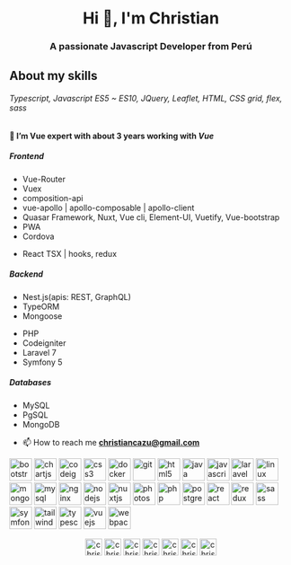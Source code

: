 <h1 align="center">Hi 👋, I'm Christian</h1>
<h3 align="center">A passionate Javascript Developer from Perú</h3>

<h2>About my skills</h2>
<h6>Typescript, Javascript ES5 ~ ES10, JQuery, Leaflet, HTML, CSS grid, flex, sass</h6>

<h4> 🌱 I’m Vue expert with about 3 years working with <strong><em>Vue</em></strong></h4>

<h5>Frontend</h5>
<ul>
  <li>Vue-Router</li>
  <li>Vuex</li>
  <li>composition-api</li>
  <li>vue-apollo | apollo-composable | apollo-client</li>
  <li>Quasar Framework, Nuxt, Vue cli, Element-UI, Vuetify, Vue-bootstrap</li>
  <li>PWA</li>
  <li>Cordova</li>
</ul>
<ul>
  <li>React TSX | hooks, redux</li>
</ul>

<h5>Backend</h5>
<ul>
  <li>Nest.js(apis: REST, GraphQL)</li>
  <li>TypeORM</li>
  <li>Mongoose</li>
</ul>
<ul>
  <li>PHP</li>
  <li>Codeigniter</li>
  <li>Laravel 7</li>
  <li>Symfony 5</li>
</ul>

<h5>Databases</h5>
<ul>
  <li>MySQL</li>
  <li>PgSQL</li>
  <li>MongoDB</li>
</ul>

- 📫 How to reach me **christiancazu@gmail.com**

<p align="left"><img src="https://devicons.github.io/devicon/devicon.git/icons/bootstrap/bootstrap-plain.svg" alt="bootstrap" width="40" height="40"/> <img src="https://www.chartjs.org/media/logo-title.svg" alt="chartjs" width="40" height="40"/> <img src="https://cdn.worldvectorlogo.com/logos/codeigniter.svg" alt="codeigniter" width="40" height="40"/> <img src="https://devicons.github.io/devicon/devicon.git/icons/css3/css3-original-wordmark.svg" alt="css3" width="40" height="40"/> <img src="https://devicons.github.io/devicon/devicon.git/icons/docker/docker-original-wordmark.svg" alt="docker" width="40" height="40"/> <img src="https://www.vectorlogo.zone/logos/git-scm/git-scm-icon.svg" alt="git" width="40" height="40"/> <img src="https://devicons.github.io/devicon/devicon.git/icons/html5/html5-original-wordmark.svg" alt="html5" width="40" height="40"/> <img src="https://devicons.github.io/devicon/devicon.git/icons/java/java-original-wordmark.svg" alt="java" width="40" height="40"/> <img src="https://devicons.github.io/devicon/devicon.git/icons/javascript/javascript-original.svg" alt="javascript" width="40" height="40"/> <img src="https://devicons.github.io/devicon/devicon.git/icons/laravel/laravel-plain-wordmark.svg" alt="laravel" width="40" height="40"/> <img src="https://devicons.github.io/devicon/devicon.git/icons/linux/linux-original.svg" alt="linux" width="40" height="40"/> <img src="https://devicons.github.io/devicon/devicon.git/icons/mongodb/mongodb-original-wordmark.svg" alt="mongodb" width="40" height="40"/> <img src="https://devicons.github.io/devicon/devicon.git/icons/mysql/mysql-original-wordmark.svg" alt="mysql" width="40" height="40"/> <img src="https://devicons.github.io/devicon/devicon.git/icons/nginx/nginx-original.svg" alt="nginx" width="40" height="40"/> <img src="https://devicons.github.io/devicon/devicon.git/icons/nodejs/nodejs-original-wordmark.svg" alt="nodejs" width="40" height="40"/> <img src="https://www.vectorlogo.zone/logos/nuxtjs/nuxtjs-icon.svg" alt="nuxtjs" width="40" height="40"/> <img src="https://devicons.github.io/devicon/devicon.git/icons/photoshop/photoshop-plain.svg" alt="photoshop" width="40" height="40"/> <img src="https://devicons.github.io/devicon/devicon.git/icons/php/php-original.svg" alt="php" width="40" height="40"/> <img src="https://devicons.github.io/devicon/devicon.git/icons/postgresql/postgresql-original-wordmark.svg" alt="postgresql" width="40" height="40"/> <img src="https://devicons.github.io/devicon/devicon.git/icons/react/react-original-wordmark.svg" alt="react" width="40" height="40"/> <img src="https://devicons.github.io/devicon/devicon.git/icons/redux/redux-original.svg" alt="redux" width="40" height="40"/> <img src="https://devicons.github.io/devicon/devicon.git/icons/sass/sass-original.svg" alt="sass" width="40" height="40"/> <img src="https://symfony.com/logos/symfony_black_03.svg" alt="symfony" width="40" height="40"/> <img src="https://www.vectorlogo.zone/logos/tailwindcss/tailwindcss-icon.svg" alt="tailwind" width="40" height="40"/> <img src="https://devicons.github.io/devicon/devicon.git/icons/typescript/typescript-original.svg" alt="typescript" width="40" height="40"/> <img src="https://devicons.github.io/devicon/devicon.git/icons/vuejs/vuejs-original-wordmark.svg" alt="vuejs" width="40" height="40"/> <img src="https://devicons.github.io/devicon/devicon.git/icons/webpack/webpack-original.svg" alt="webpack" width="40" height="40"/></p><p align="center">
<a href="https://codepen.io/christiancazu" target="blank"><img align="center" src="https://cdn.jsdelivr.net/npm/simple-icons@3.0.1/icons/codepen.svg" alt="christiancazu" height="30" width="30" /></a>
<a href="https://twitter.com/christiancazu" target="blank"><img align="center" src="https://cdn.jsdelivr.net/npm/simple-icons@3.0.1/icons/twitter.svg" alt="christiancazu" height="30" width="30" /></a>
<a href="https://linkedin.com/in/christian-carrillo-zúñiga-8458bb13a/" target="blank"><img align="center" src="https://cdn.jsdelivr.net/npm/simple-icons@3.0.1/icons/linkedin.svg" alt="christian-carrillo-zúñiga-8458bb13a/" height="30" width="30" /></a>
<a href="https://stackoverflow.com/users/10872684/christian-carrillo" target="blank"><img align="center" src="https://cdn.jsdelivr.net/npm/simple-icons@3.0.1/icons/stackoverflow.svg" alt="christiancazu" height="30" width="30" /></a>
<a href="https://codesandbox.com/christiancazu" target="blank"><img align="center" src="https://cdn.jsdelivr.net/npm/simple-icons@3.0.1/icons/codesandbox.svg" alt="christiancazu" height="30" width="30" /></a>
<a href="https://fb.com/christiancazu" target="blank"><img align="center" src="https://cdn.jsdelivr.net/npm/simple-icons@3.0.1/icons/facebook.svg" alt="christiancazu" height="30" width="30" /></a>
<a href="https://instagram.com/christiancazu" target="blank"><img align="center" src="https://cdn.jsdelivr.net/npm/simple-icons@3.0.1/icons/instagram.svg" alt="christiancazu" height="30" width="30" /></a>
</p>
